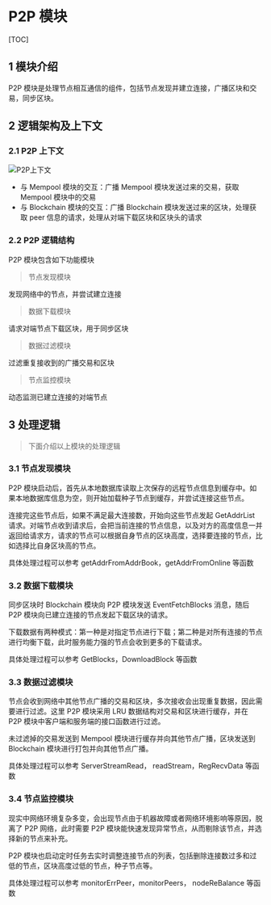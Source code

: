 # P2P 模块

[TOC]

## 1 模块介绍

P2P 模块是处理节点相互通信的组件，包括节点发现并建立连接，广播区块和交易，同步区块。

## 2 逻辑架构及上下文

### 2.1 P2P 上下文

![P2P上下文](https://public.33.cn/web/storage/upload/20190717/21b85f1b5fe2f87ef04e73e07af30fa5.jpg)

- 与 Mempool 模块的交互：广播 Mempool 模块发送过来的交易，获取 Mempool 模块中的交易
- 与 Blockchain 模块的交互：广播 Blockchain 模块发送过来的区块，处理获取 peer 信息的请求，处理从对端下载区块和区块头的请求

### 2.2 P2P 逻辑结构

P2P 模块包含如下功能模块

> 节点发现模块

发现网络中的节点，并尝试建立连接

> 数据下载模块

请求对端节点下载区块，用于同步区块

> 数据过滤模块

过滤重复接收到的广播交易和区块

> 节点监控模块

动态监测已建立连接的对端节点

## 3 处理逻辑

> 下面介绍以上模块的处理逻辑

### 3.1 节点发现模块

P2P 模块启动后，首先从本地数据库读取上次保存的远程节点信息到缓存中。如果本地数据库信息为空，则开始加载种子节点到缓存，并尝试连接这些节点。

连接完这些节点后，如果不满足最大连接数，开始向这些节点发起 GetAddrList 请求。对端节点收到请求后，会把当前连接的节点信息，以及对方的高度信息一并返回给请求方，请求的节点可以根据自身节点的区块高度，选择要连接的节点，比如选择比自身区块高的节点。

具体处理过程可以参考 getAddrFromAddrBook，getAddrFromOnline 等函数

### 3.2 数据下载模块

同步区块时 Blockchain 模块向 P2P 模块发送 EventFetchBlocks 消息，随后 P2P 模块向已建立连接的节点发起下载区块的请求。

下载数据有两种模式：第一种是对指定节点进行下载；第二种是对所有连接的节点进行均衡下载，此时服务能力强的节点会收到更多的下载请求。

具体处理过程可以参考 GetBlocks，DownloadBlock 等函数

### 3.3 数据过滤模块

节点会收到网络中其他节点广播的交易和区块，多次接收会出现重复数据，因此需要进行过滤。这里 P2P 模块采用 LRU 数据结构对交易和区块进行缓存，并在 P2P 模块中客户端和服务端的接口函数进行过滤。

未过滤掉的交易发送到 Mempool 模块进行缓存并向其他节点广播，区块发送到 Blockchain 模块进行打包并向其他节点广播。

具体处理过程可以参考 ServerStreamRead， readStream，RegRecvData 等函数

### 3.4 节点监控模块

现实中网络环境复杂多变，会出现节点由于机器故障或者网络环境影响等原因，脱离了 P2P 网络，此时需要 P2P 模块能快速发现异常节点，从而剔除该节点，并选择新的节点来补充。

P2P 模块也启动定时任务去实时调整连接节点的列表，包括删除连接数过多和过低的节点，区块高度过低的节点，种子节点等。

具体处理过程可以参考 monitorErrPeer，monitorPeers， nodeReBalance 等函数